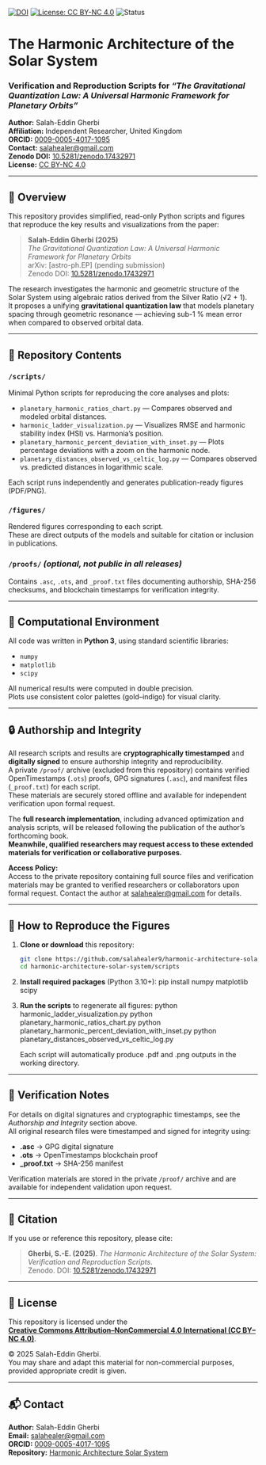 [![DOI](https://zenodo.org/badge/DOI/10.5281/zenodo.17432971.svg)](https://doi.org/10.5281/zenodo.17432971)
[![License: CC BY-NC 4.0](https://img.shields.io/badge/License-CC%20BY--NC%204.0-lightgrey.svg)](https://creativecommons.org/licenses/by-nc/4.0/)
![Status](https://img.shields.io/badge/status-active-brightgreen.svg)

# The Harmonic Architecture of the Solar System
### Verification and Reproduction Scripts for *“The Gravitational Quantization Law: A Universal Harmonic Framework for Planetary Orbits”*

**Author:** Salah-Eddin Gherbi  
**Affiliation:** Independent Researcher, United Kingdom  
**ORCID:** [0009-0005-4017-1095](https://orcid.org/0009-0005-4017-1095)  
**Contact:** salahealer@gmail.com  
**Zenodo DOI:** [10.5281/zenodo.17432971](https://doi.org/10.5281/zenodo.17432971)  
**License:** [CC BY-NC 4.0](https://creativecommons.org/licenses/by-nc/4.0/)  

---

## 📘 Overview
This repository provides simplified, read-only Python scripts and figures that reproduce the key results and visualizations from the paper:

> **Salah-Eddin Gherbi (2025)**  
> *The Gravitational Quantization Law: A Universal Harmonic Framework for Planetary Orbits*  
> arXiv: [astro-ph.EP] (pending submission)  
> Zenodo DOI: [10.5281/zenodo.17432971](https://doi.org/10.5281/zenodo.17432971)

The research investigates the harmonic and geometric structure of the Solar System using algebraic ratios derived from the Silver Ratio (√2 + 1).  
It proposes a unifying **gravitational quantization law** that models planetary spacing through geometric resonance — achieving sub-1 % mean error when compared to observed orbital data.

---

## 📂 Repository Contents

### `/scripts/`
Minimal Python scripts for reproducing the core analyses and plots:
- `planetary_harmonic_ratios_chart.py` — Compares observed and modeled orbital distances.  
- `harmonic_ladder_visualization.py` — Visualizes RMSE and harmonic stability index (HSI) vs. Harmonia’s position.  
- `planetary_harmonic_percent_deviation_with_inset.py` — Plots percentage deviations with a zoom on the harmonic node.  
- `planetary_distances_observed_vs_celtic_log.py` — Compares observed vs. predicted distances in logarithmic scale.

Each script runs independently and generates publication-ready figures (PDF/PNG).

### `/figures/`
Rendered figures corresponding to each script.  
These are direct outputs of the models and suitable for citation or inclusion in publications.

### `/proofs/` *(optional, not public in all releases)*
Contains `.asc`, `.ots`, and `_proof.txt` files documenting authorship, SHA-256 checksums, and blockchain timestamps for verification integrity.

---

## 🧮 Computational Environment
All code was written in **Python 3**, using standard scientific libraries:
- `numpy`  
- `matplotlib`  
- `scipy`

All numerical results were computed in double precision.  
Plots use consistent color palettes (gold–indigo) for visual clarity.

---

## 🔒 Authorship and Integrity

All research scripts and results are **cryptographically timestamped** and **digitally signed** to ensure authorship integrity and reproducibility.  
A private `/proof/` archive (excluded from this repository) contains verified OpenTimestamps (`.ots`) proofs, GPG signatures (`.asc`), and manifest files (`_proof.txt`) for each script.  
These materials are securely stored offline and available for independent verification upon formal request.

The **full research implementation**, including advanced optimization and analysis scripts, will be released following the publication of the author’s forthcoming book.  
**Meanwhile, qualified researchers may request access to these extended materials for verification or collaborative purposes.**

**Access Policy:**  
Access to the private repository containing full source files and verification materials may be granted to verified researchers or collaborators upon formal request. Contact the author at [salahealer@gmail.com](mailto:salahealer@gmail.com) for details.

---

## 🧪 How to Reproduce the Figures

1. **Clone or download** this repository:  
   ```bash
   git clone https://github.com/salahealer9/harmonic-architecture-solar-system.git
   cd harmonic-architecture-solar-system/scripts

2. **Install required packages** (Python 3.10+):
   pip install numpy matplotlib scipy

3. **Run the scripts** to regenerate all figures:
   python harmonic_ladder_visualization.py
   python planetary_harmonic_ratios_chart.py
   python planetary_harmonic_percent_deviation_with_inset.py
   python planetary_distances_observed_vs_celtic_log.py

   Each script will automatically produce .pdf and .png outputs in the working directory.

---

## 🧭 Verification Notes
For details on digital signatures and cryptographic timestamps, see the *Authorship and Integrity* section above.  
All original research files were timestamped and signed for integrity using:

- **.asc** → GPG digital signature  
- **.ots** → OpenTimestamps blockchain proof  
- **_proof.txt** → SHA-256 manifest  

Verification materials are stored in the private `/proof/` archive and are available for independent validation upon request.

---

## 📜 Citation
If you use or reference this repository, please cite:

> **Gherbi, S.-E. (2025)**. *The Harmonic Architecture of the Solar System: Verification and Reproduction Scripts*.  
> Zenodo. DOI: [10.5281/zenodo.17432971](https://doi.org/10.5281/zenodo.17432971)

---

## 📜 License
This repository is licensed under the  
[**Creative Commons Attribution–NonCommercial 4.0 International (CC BY–NC 4.0)**](https://creativecommons.org/licenses/by-nc/4.0/).  

© 2025 Salah-Eddin Gherbi.  
You may share and adapt this material for non-commercial purposes, provided appropriate credit is given.

---

## 📬 Contact
**Author:** Salah-Eddin Gherbi  
**Email:** [salahealer@gmail.com](mailto:salahealer@gmail.com)  
**ORCID:** [0009-0005-4017-1095](https://orcid.org/0009-0005-4017-1095)  
**Repository:** [Harmonic Architecture Solar System](https://github.com/salahealer9/harmonic-architecture-solar-system)

